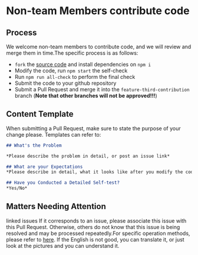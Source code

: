 # Non-team Members contribute code

## Process

We welcome non-team members to contribute code, and we will review and merge them in time.The specific process is as follows:

- `fork` the [source code](https://github.com/wangeditor-team/wangEditor) and install dependencies on `npm i`
- Modify the code, run `npm start` the self-check
- Run `npm run all-check` to perform the final check
- Submit the code to your github repository
- Submit a Pull Request and merge it into the `feature-third-contribution` branch (**Note that other branches will not be approved!!!**)

## Content Template

When submitting a Pull Request, make sure to state the purpose of your change please. Templates can refer to:

```md
## What's the Problem

*Please describe the problem in detail, or post an issue link*

## What are your Expectations
*Please describe in detail, what it looks like after you modify the code*

## Have you Conducted a Detailed Self-test?
*Yes/No*

```

## Matters Needing Attention

linked issues
If it corresponds to an issue, please associate this issue with this Pull Request. Otherwise, others do not know that this issue is being resolved and may be processed repeatedly.For specific operation methods, please refer to [here](https://docs.github.com/en/github/managing-your-work-on-github/linking-a-pull-request-to-an-issue#manually-linking-a-pull-request-to-an-issue). If the English is not good, you can translate it, or just look at the pictures and you can understand it.